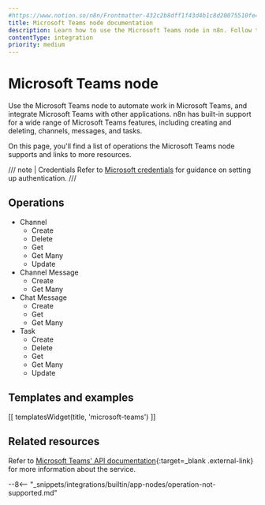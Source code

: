 ```yaml
---
#https://www.notion.so/n8n/Frontmatter-432c2b8dff1f43d4b1c8d20075510fe4
title: Microsoft Teams node documentation
description: Learn how to use the Microsoft Teams node in n8n. Follow technical documentation to integrate Microsoft Teams node into your workflows.
contentType: integration
priority: medium
---
```


# Microsoft Teams node

Use the Microsoft Teams node to automate work in Microsoft Teams, and integrate Microsoft Teams with other applications. n8n has built-in support for a wide range of Microsoft Teams features, including creating and deleting, channels, messages, and tasks. 

On this page, you'll find a list of operations the Microsoft Teams node supports and links to more resources.

/// note | Credentials
Refer to [Microsoft credentials](/integrations/builtin/credentials/microsoft/) for guidance on setting up authentication.
///

## Operations

* Channel
    * Create
    * Delete
    * Get
    * Get Many
    * Update
* Channel Message
    * Create
    * Get Many
* Chat Message
	* Create
	* Get
	* Get Many
* Task
    * Create
    * Delete
    * Get
    * Get Many
    * Update

## Templates and examples

<!-- see https://www.notion.so/n8n/Pull-in-templates-for-the-integrations-pages-37c716837b804d30a33b47475f6e3780 -->
[[ templatesWidget(title, 'microsoft-teams') ]]

## Related resources

Refer to [Microsoft Teams' API documentation](https://learn.microsoft.com/en-us/graph/api/overview?view=graph-rest-1.0){:target=_blank .external-link} for more information about the service.

--8<-- "_snippets/integrations/builtin/app-nodes/operation-not-supported.md"
